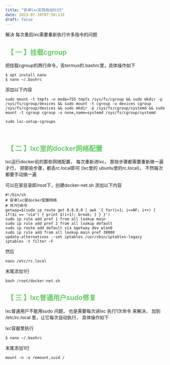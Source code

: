 ```yaml
---                                           
title: "安卓lxc实现自动化V2"                                
date: 2023-07-16T07:58:13Z                    
draft: false                                  
---
```


解决 每次重启lxc需要重新执行许多指令的问题
<!--more-->

## <font color=#66CC66> 【 一 】挂载cgroup </font>
把挂载cgroup的两行命令，丢termux的.bashrc里，具体操作如下
```
$ apt install nano
$ nano ~/.bashrc
```

添加以下内容
```
sudo mount -t tmpfs -o mode=755 tmpfs /sys/fs/cgroup && sudo mkdir -p /sys/fs/cgroup/devices && sudo mount -t cgroup -o devices cgroup /sys/fs/cgroup/devices && sudo mkdir -p /sys/fs/cgroup/systemd && sudo mount -t cgroup cgroup -o none,name=systemd /sys/fs/cgroup/systemd

sudo lxc-setup-cgroups
```

&nbsp; 


## <font color=#66CC66> 【 二 】lxc里的docker网络配置 </font>
lxc运行docker前的那些网络配置，
每次重新进lxc，
那些步骤都需要重新做一遍才行，
把那些步骤，都丢rc.local即可
(lxc里的 ubuntu里的rc.local)，
不然每次都要手动搞一遍


可以在家目录即/root下，创建docker-net.sh
添加以下内容
```
#!/bin/sh
# 安卓lxc里docker配置网络
# 共7行命令
getway=$(sudo ip route get 8.8.8.8 | awk '{ for(i=1; i<=NF; i++) { if($i == "via") { print $(i+1); break; } } }')
sudo ip rule add pref 1 from all lookup main
sudo ip rule add pref 2 from all lookup default
sudo ip route add default via $getway dev wlan0
sudo ip rule add from all lookup main pref 30000
update-alternatives --set iptables /usr/sbin/iptables-legacy
iptables -t filter -F
```

然后
```
nano /etc/rc.local
```
末尾添加1行
```
bash /root/docker-net.sh
```


## <font color=#66CC66> 【 三 】lxc普通用户sudo修复 </font>
lxc普通用户不能用sudo 问题，
也是需要每次进lxc 执行1次命令 来解决，
加到 /etc/rc.local 里，让它每次自动执行，
具体操作如下

lxc容器里执行
```
$ nano ~/.bashrc
```

末尾添加1行
```
mount -n -o remount,suid /
```
